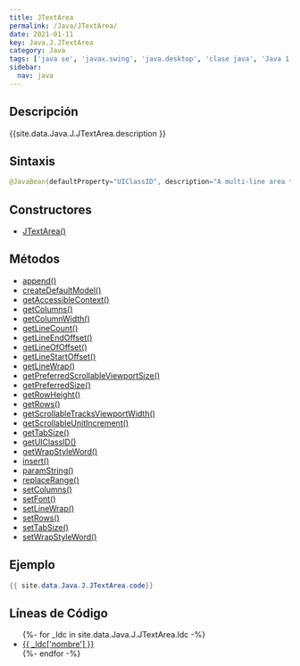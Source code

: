 ```yaml
---
title: JTextArea
permalink: /Java/JTextArea/
date: 2021-01-11
key: Java.J.JTextArea
category: Java
tags: ['java se', 'javax.swing', 'java.desktop', 'clase java', 'Java 1.2']
sidebar: 
  nav: java
---
```


## Descripción
{{site.data.Java.J.JTextArea.description }}

## Sintaxis
~~~java
@JavaBean(defaultProperty="UIClassID", description="A multi-line area that displays plain text.") public class JTextArea extends JTextComponent
~~~

## Constructores
* [JTextArea()](/Java/JTextArea/JTextArea/)

## Métodos
* [append()](/Java/JTextArea/append)
* [createDefaultModel()](/Java/JTextArea/createDefaultModel)
* [getAccessibleContext()](/Java/JTextArea/getAccessibleContext)
* [getColumns()](/Java/JTextArea/getColumns)
* [getColumnWidth()](/Java/JTextArea/getColumnWidth)
* [getLineCount()](/Java/JTextArea/getLineCount)
* [getLineEndOffset()](/Java/JTextArea/getLineEndOffset)
* [getLineOfOffset()](/Java/JTextArea/getLineOfOffset)
* [getLineStartOffset()](/Java/JTextArea/getLineStartOffset)
* [getLineWrap()](/Java/JTextArea/getLineWrap)
* [getPreferredScrollableViewportSize()](/Java/JTextArea/getPreferredScrollableViewportSize)
* [getPreferredSize()](/Java/JTextArea/getPreferredSize)
* [getRowHeight()](/Java/JTextArea/getRowHeight)
* [getRows()](/Java/JTextArea/getRows)
* [getScrollableTracksViewportWidth()](/Java/JTextArea/getScrollableTracksViewportWidth)
* [getScrollableUnitIncrement()](/Java/JTextArea/getScrollableUnitIncrement)
* [getTabSize()](/Java/JTextArea/getTabSize)
* [getUIClassID()](/Java/JTextArea/getUIClassID)
* [getWrapStyleWord()](/Java/JTextArea/getWrapStyleWord)
* [insert()](/Java/JTextArea/insert)
* [paramString()](/Java/JTextArea/paramString)
* [replaceRange()](/Java/JTextArea/replaceRange)
* [setColumns()](/Java/JTextArea/setColumns)
* [setFont()](/Java/JTextArea/setFont)
* [setLineWrap()](/Java/JTextArea/setLineWrap)
* [setRows()](/Java/JTextArea/setRows)
* [setTabSize()](/Java/JTextArea/setTabSize)
* [setWrapStyleWord()](/Java/JTextArea/setWrapStyleWord)

## Ejemplo
~~~java
{{ site.data.Java.J.JTextArea.code}}
~~~

## Líneas de Código
<ul>
{%- for _ldc in site.data.Java.J.JTextArea.ldc -%}
   <li>
       <a href="{{_ldc['url'] }}">{{ _ldc['nombre'] }}</a>
   </li>
{%- endfor -%}
</ul>
